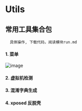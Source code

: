 # Utils

## 常用工具集合包
      
      具体操作, 下载代码，阅读模块run.md

####  1. 菜单
![image](https://github.com/FreetoflyBai/CardsMenu/blob/master/screenshots/1.png)

####  2. 虚拟机检测

#### 3. 混淆字典生成

#### 4. xposed 反脱壳
